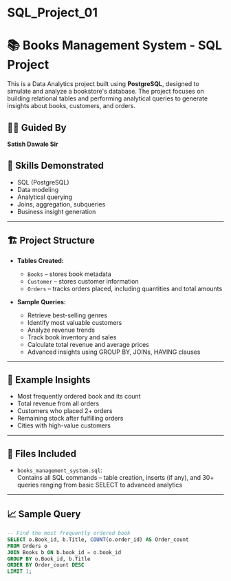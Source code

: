 # SQL_Project_01
# 📚 Books Management System - SQL Project

This is a Data Analytics project built using **PostgreSQL**, designed to simulate and analyze a bookstore's database. The project focuses on building relational tables and performing analytical queries to generate insights about books, customers, and orders.

## 👨‍🏫 Guided By
**Satish Dawale Sir**

## 🧠 Skills Demonstrated
- SQL (PostgreSQL)
- Data modeling
- Analytical querying
- Joins, aggregation, subqueries
- Business insight generation

---

## 🏗️ Project Structure

- **Tables Created:**
  - `Books` – stores book metadata
  - `Customer` – stores customer information
  - `Orders` – tracks orders placed, including quantities and total amounts

- **Sample Queries:**
  - Retrieve best-selling genres
  - Identify most valuable customers
  - Analyze revenue trends
  - Track book inventory and sales
  - Calculate total revenue and average prices
  - Advanced insights using GROUP BY, JOINs, HAVING clauses

---

## 🧾 Example Insights

- Most frequently ordered book and its count  
- Total revenue from all orders  
- Customers who placed 2+ orders  
- Remaining stock after fulfilling orders  
- Cities with high-value customers  

---

## 📂 Files Included

- `books_management_system.sql`:  
  Contains all SQL commands – table creation, inserts (if any), and 30+ queries ranging from basic SELECT to advanced analytics

---

## 📈 Sample Query

```sql
-- Find the most frequently ordered book
SELECT o.Book_id, b.Title, COUNT(o.order_id) AS Order_count
FROM Orders o
JOIN Books b ON b.book_id = o.book_id
GROUP BY o.Book_id, b.Title
ORDER BY Order_count DESC
LIMIT 1;
